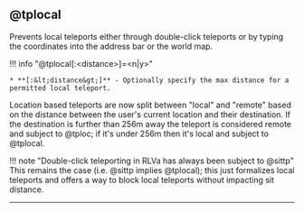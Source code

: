 ## @tplocal

Prevents local teleports either through double-click teleports or by typing the coordinates into the address bar or the world map.

!!! info "@tplocal[:&lt;distance&gt;]=&lt;n|y&gt;"

    * **[:&lt;distance&gt;]** - Optionally specify the max distance for a permitted local teleport.

Location based teleports are now split between "local" and "remote" based on the distance between the user's current location and their destination. If the destination is further than 256m away the teleport is considered remote and subject to @tploc; if it's under 256m then it's local and subject to @tplocal.

!!! note "Double-click teleporting in RLVa has always been subject to @sittp"
    This remains the case (i.e. @sittp implies @tplocal); this just formalizes local teleports and offers a way to block local teleports without impacting sit distance.

---
